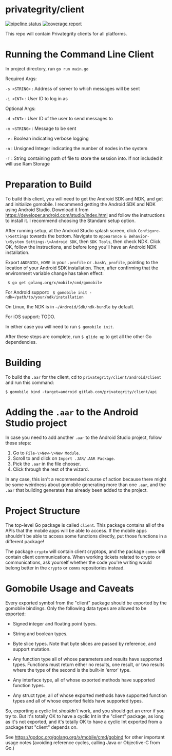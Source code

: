 # privategrity/client

[![pipeline status](https://gitlab.com/privategrity/client/badges/master/pipeline.svg)](https://gitlab.com/privategrity/client/commits/master)
[![coverage report](https://gitlab.com/privategrity/client/badges/master/coverage.svg)](https://gitlab.com/privategrity/client/commits/master)

This repo will contain Privategrity clients for all platforms.

Running the Command Line Client
==

In project directory, run `go run main.go`

Required Args:

`-s <STRING>` : Address of server to which messages will be sent

`-i <INT>`    : User ID to log in as

Optional Args:

`-d <INT>`    : User ID of the user to send messages to

`-m <STRING>` : Message to be sent

`-v`          : Boolean indicating verbose logging

`-n`          : Unsigned Integer indicating the number of nodes in the system

`-f`          : String containing path of file to store the session into.  If not included it will use Ram Storage

Preparation to Build
==

To build this client, you will need to get the Android SDK and NDK, and get and
initialize gomobile. I recommend getting the Android SDK and NDK using Android
Studio. Download it from https://developer.android.com/studio/index.html and
follow the instructions to install it. I recommend choosing the Standard setup
option.

After running setup, at the Android Studio splash screen, click
`Configure-\>Settings` towards the bottom. Navigate to `Appearance &
Behavior-\>System Settings-\>Android SDK`, then `SDK Tools`, then check NDK. Click
OK, follow the instructions, and before long you'll have an Android NDK
installation.

Export `ANDROID\_HOME` in your `.profile` or `.bash\_profile`, pointing to the
location of your Android SDK installation. Then, after confirming that the
environment variable change has taken effect:

` $ go get golang.org/x/mobile/cmd/gomobile`
 
For Android support:
` $ gomobile init -ndk=/path/to/your/ndk/installation`

On Linux, the NDK is in `~/Android/Sdk/ndk-bundle` by default.

For iOS support: TODO.

In either case you will need to run `$ gomobile init`.

After these steps are complete, run `$ glide up` to get all the other Go
dependencies.

Building
==

To build the `.aar` for the client, cd to `privategrity/client/android/client` and
run this command:

`$ gomobile bind -target=android gitlab.com/privategrity/client/api`

Adding the `.aar` to the Android Studio project
==

In case you need to add another `.aar` to the Android Studio project, follow
these steps:

1. Go to `File-\>New-\>New Module`.
2. Scroll to and click on `Import .JAR/.AAR Package`.
3. Pick the `.aar` in the file chooser.
4. Click through the rest of the wizard.

In any case, this isn't a recommended course of action because there might be
some weirdness about gomobile generating more than one `.aar`, and the `.aar`
that building generates has already been added to the project.

Project Structure
==

The top-level Go package is called `client`. This package contains all of the
APIs that the mobile apps will be able to access. If the mobile apps shouldn't
be able to access some functions directly, put those functions in a different
package!

The package `crypto` will contain client cryptops, and the package `comms` will
contain client communications. When working tickets related to crypto or
communications, ask yourself whether the code you're writing would belong
better in the `crypto` or `comms` repositories instead.

Gomobile Usage and Caveats
==

Every exported symbol from the "client" package should be exported by the
gomobile bindings. Only the following data types are allowed to be exported:

- Signed integer and floating point types.

- String and boolean types.

- Byte slice types. Note that byte slices are passed by reference,
  and support mutation.

- Any function type all of whose parameters and results have
  supported types. Functions must return either no results,
  one result, or two results where the type of the second is
  the built-in 'error' type.

- Any interface type, all of whose exported methods have
  supported function types.

- Any struct type, all of whose exported methods have
  supported function types and all of whose exported fields
  have supported types.

So, exporting a cyclic Int _shouldn't_ work, and you should get an error if you
try to. But it's totally OK to have a cyclic Int in the "client" package, as
long as it's not exported, and it's totally OK to have a cyclic Int exported
from a package that "client" depends on.

See https://godoc.org/golang.org/x/mobile/cmd/gobind for other important usage
notes (avoiding reference cycles, calling Java or Objective-C from Go.)
